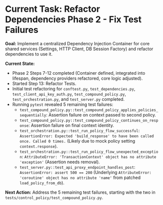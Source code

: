 # Current Task: Refactor Dependencies Phase 2 - Fix Test Failures

**Goal:** Implement a centralized Dependency Injection Container for core shared services (Settings, HTTP Client, DB Session Factory) and refactor dependencies to use it.

**Current State:**
*   Phase 2 Steps 7-12 completed (Container defined, integrated into lifespan, dependency providers refactored, core logic adjusted).
*   Started Step 13: Refactor Tests.
*   Initial test refactoring for `conftest.py`, `test_dependencies.py`, `test_client_api_key_auth.py`, `test_compound_policy.py`, `test_orchestration.py`, and `test_server.py` completed.
*   Running `pytest` revealed 5 remaining test failures:
    *   `test_compound_policy.py::test_compound_policy_applies_policies_sequentially`: Assertion failure on context passed to second policy.
    *   `test_compound_policy.py::test_compound_policy_continues_on_response`: Assertion failure on final context identity.
    *   `test_orchestration.py::test_run_policy_flow_successful`: `AssertionError: Expected 'build_response' to have been called once. Called 0 times.` (Likely due to mock policy setting `context.response`).
    *   `test_orchestration.py::test_run_policy_flow_unexpected_exception`: `AttributeError: 'TransactionContext' object has no attribute 'exception'` (Assertion needs removal).
    *   `test_server.py::test_api_proxy_endpoint_handles_post`: `AssertionError: assert 500 == 200` (Underlying `AttributeError: 'coroutine' object has no attribute 'name'` from patched `load_policy_from_db`).

**Next Action:** Address the 5 remaining test failures, starting with the two in `tests/control_policy/test_compound_policy.py`.
